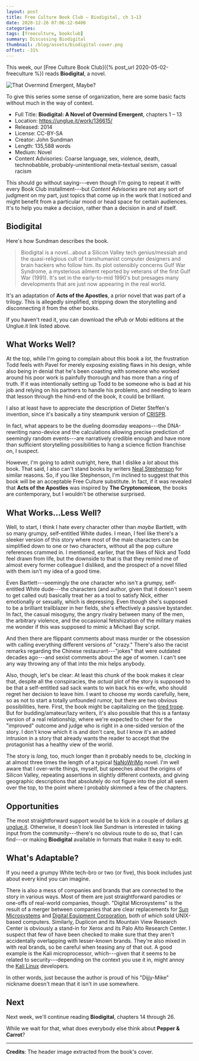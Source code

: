 ```yaml
---
layout: post
title: Free Culture Book Club — Biodigital, ch 1–13
date: 2020-12-26 07:06:12-0400
categories:
tags: [freeculture, bookclub]
summary: Discussing Biodigital
thumbnail: /blog/assets/biodigital-cover.png
offset: -31%
---
```


This week, our [Free Culture Book Club]({% post_url 2020-05-02-freeculture %}) reads **Biodigital**, a novel.

![That Overmind Emergent, Maybe?](/blog/assets/biodigital-cover.png "That Overmind Emergent, Maybe?")

To give this series some sense of organization, here are some basic facts without much in the way of context.

 * Full Title:  **Biodigital:  A Novel of Overmind Emergent**, chapters 1 – 13
 * Location:  <https://unglue.it/work/136615/>
 * Released:  2014
 * License:  CC-BY-SA
 * Creator:  John Sundman
 * Length:  135,588 words
 * Medium:  Novel
 * Content Advisories:  Coarse language, sex, violence, death, technobabble, probably-unintentional meta-textual sexism, casual racism

This should go without saying---even though I'm going to repeat it with every Book Club installment---but *Content Advisories* are not any sort of judgment on my part, just topics that come up in the work that I noticed and might benefit from a particular mood or head space for certain audiences.  It's to help you make a decision, rather than a decision in and of itself.

## Biodigital

Here's how Sundman describes the book.

 > Biodigital is a novel...about a Silicon Valley tech genius/messiah and the quasi-religious cult of transhumanist computer designers and brain hackers who follow him. Its plot ostensibly concerns Gulf War Syndrome, a mysterious ailment reported by veterans of the first Gulf War (1991).  It's set in the early-to-mid 1990's but presages many developments that are just now appearing in the real world.

It's an adaptation of **Acts of the Apostles**, a prior novel that was part of a trilogy.  This is allegedly simplified, stripping down the storytelling and disconnecting it from the other books.

If you haven't read it, you can download the ePub or Mobi editions at the Unglue.it link listed above.

## What Works Well?

At the top, while I'm going to complain about this book a *lot*, the frustration Todd feels with Pavel for merely exposing existing flaws in his design, while also being in denial that he's been coasting with someone who worked around his poor work is painfully thorough and has more than a ring of truth.  If it was intentionally setting up Todd to be someone who is bad at his job and relying on his partners to handle his problems, and needing to learn that lesson through the hind-end of the book, it could be brilliant.

I also at least have to appreciate the description of Dieter Steffen's invention, since it's basically a tiny steampunk version of [CRISPR](https://en.wikipedia.org/wiki/CRISPR).

In fact, what appears to be the dueling doomsday weapons---the DNA-rewriting nano-device and the calculations allowing precise prediction of seemingly random events---are narratively credible enough and have more than sufficient storytelling possibilities to hang a science fiction franchise on, I suspect.

However, I'm going to admit outright, here, that I dislike a *lot* about this book.  That said, I also can't stand books by writers [Neal Stephenson](https://en.wikipedia.org/wiki/Neal_Stephenson) for similar reasons.  So, if you like Stephenson, I'm inclined to suggest that this book will be an acceptable Free Culture substitute.  In fact, if it was revealed that **Acts of the Apostles** was inspired by **The Cryptonomicon**, the books are contemporary, but I wouldn't be otherwise surprised.

## What Works...Less Well?

Well, to start, I think I hate every character other than *maybe* Bartlett, with so many grumpy, self-entitled White dudes.  I mean, I feel like there's a sleeker version of this story where most of the male characters can be simplified down to one or two characters, without all the pop culture references crammed in.  I mentioned, earlier, that the likes of Nick and Todd feel drawn from life, but the downside to that is that they remind me of almost every former colleague I disliked, and the prospect of a novel filled with them isn't my idea of a good time.

Even Bartlett---seemingly the one character who isn't a grumpy, self-entitled White dude---the characters (and author, given that it doesn't seem to get called out) basically treat her as a tool to satisfy Nick, either emotionally or sexually, which is depressing.  Even though she's supposed to be a brilliant trailblazer in her fields, she's effectively a passive bystander.  In fact, the casual misogyny, the angry rivalry between many of the men, the arbitrary violence, and the occasional fetishization of the military makes me wonder if this was supposed to mimic a Michael Bay script.

And then there are flippant comments about mass murder or the obsession with calling everything different versions of "crazy."  There's also the racist remarks regarding the Chinese restaurant---"jokes" that were outdated decades ago---and sexist comments about the age of women.  I can't see any way throwing any of that into the mix helps anybody.

Also, though, let's be clear:  At least this chunk of the book makes it clear that, despite all the conspiracies, the *actual* plot of the story is supposed to be that a self-entitled sad sack wants to win back his ex-wife, who should regret her decision to leave him.  I want to choose my words carefully, here, so as not to start a totally unfounded rumor, but there are two obvious possibilities, here.  First, the book might be capitalizing on the [tired trope](https://tvtropes.org/pmwiki/pmwiki.php/Main/WhyWouldAnyoneTakeHimBack).  But for budding/amateur/lazy writers, it's also possible that this is a fantasy version of a real relationship, where we're expected to cheer for the "improved" outcome and judge who is right in a one-sided version of the story.  I don't know which it is and don't care, but I know it's an added intrusion in a story that already wants the reader to accept that the protagonist has a healthy view of the world.

The story is *long*, too, much longer than it probably needs to be, clocking in at almost three times the length of a typical [NaNoWriMo](https://en.wikipedia.org/wiki/National_Novel_Writing_Month) novel.  I'm well aware that I over-write things, myself, but speeches about the origins of Silicon Valley, repeating assertions in slightly different contexts, and giving geographic descriptions that absolutely do not figure into the plot all seem over the top, to the point where I probably skimmed a few of the chapters.

## Opportunities

The most straightforward support would be to kick in a couple of dollars [at unglue.it](https://unglue.it/work/136615/download/?offer_id=23).  Otherwise, it doesn't look like Sundman is interested in taking input from the community---there's no obvious route to do so, that I can find---or making **Biodigital** available in formats that make it easy to edit.

## What's Adaptable?

If you need a grumpy White tech-bro or two (or five), this book includes just about every kind you can imagine.

There is also a mess of companies and brands that are connected to the story in various ways.  Most of them are just straightforward parodies or one-offs of real-world companies, though.  "Digital Microsystems" is the result of a merger between companies that are clear replacements for [Sun Microsystems](https://en.wikipedia.org/wiki/Sun_Microsystems) and [Digital Equipment Corporation](https://en.wikipedia.org/wiki/Digital_Equipment_Corporation), both of which sold UNIX-based computers.  Similarly, Duplicon and its Mountain View Research Center is obviously a stand-in for Xerox and its Palo Alto Research Center.  I suspect that few of have been checked to make sure that they aren't accidentally overlapping with lesser-known brands.  They're also mixed in with real brands, so be careful when teasing any of that out.  A good example is the Kali microprocessor, which---given that it seems to be related to security---depending on the context you use it in, might annoy the [Kali Linux](https://www.kali.org/) developers.

In other words, just because the author is proud of his "Dijjy-Mike" nickname doesn't mean that it isn't in use somewhere.

## Next

Next week, we'll continue reading **Biodigital**, chapters 14 through 26.

While we wait for that, what does everybody else think about **Pepper & Carrot**?

* * *

**Credits**:  The header image extracted from the book's cover.
